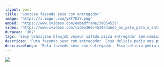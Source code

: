 ```yaml
---
layout: post
title: 'Gostosa fazendo sexo com entregador'
image: 'https://i.imgur.com/yXf7QSY.png'
embed: 'https://www.xvideos.com/embedframe/36054539'
video: 'https://www.xvideos.com/video36054539/dando_no_pelo_para_o_entregador_de_pizza'
duracao: '362'
tags: 'sexy brazilian blowjob voyeur safada pizza entregador sem-camisinha gozou-dentro sara-rosa'
descricao: 'Puta fazendo sexo com entregador. Essa delicia pediu uma pizza e acabou ganhando uma rola de brinde do entregador sortudo.'
descricaolonga: 'Puta fazendo sexo com entregador. Essa delicia pediu uma pizza e acabou ganhando uma rola de brinde do entregador sortudo. O safada aceita sem pensar duas vezes e fode gostoso essa rabuda deliciosa.'
---
```

<a href="{{ page.url | prepend: site.baseurl | prepend: site.url }}"><img src="{{ page.image }}" /></a>

